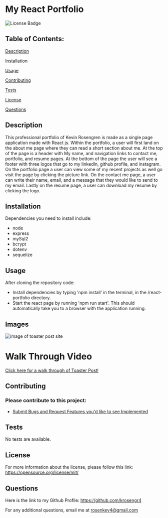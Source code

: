 # My React Portfolio 
 
![License Badge](https://img.shields.io/badge/License-MIT-blue.svg)

## Table of Contents: 
[Description](#description) 

[Installation](#installation) 

[Usage](#usage) 

[Contributing](#contributing) 

[Tests](#tests) 

[License](#license) 

[Questions](#questions) 


## Description
This professional portfolio of Kevin Rosengren is made as a single page application made with React js. Within the portfolio, a user will first land on the about me page where they can read a short section about me. At the top of the page is a header with My name, and navigation links to contact me, portfolio, and resume pages. At the bottom of the page the user will see a footer with three logos that go to my linkedIn, github profile, and instagram. On the portfolio page a user can view some of my recent projects as well go visit the page by clicking the picture link. On the contact me page, a user can write their name, email, and a message that they would like to send to my email. Lastly on the resume page, a user can download my resume by clicking the logo.

## Installation
Dependencies you need to install include: 
- node 
- express
- mySql2
- bcrypt
- dotenv
- sequelize

## Usage
After cloning the repository code: 
- Install dependencies by typing 'npm install' in the terminal, in the /react-portfolio directory.
- Start the react page by running 'npm run start'. This should automatically take you to a browser with the application running.

## Images
![image of toaster post site](/public/react-portfolio.png)

# Walk Through Video
[Click here for a walk through of Toaster Post!](https://drive.google.com/file/d/1XuT7Zsnmb_zKrBuXvUGfDiY3OVLbmYsY/view)

## Contributing

### Please contribute to this project:
- [Submit Bugs and Request Features you'd like to see Implemented](https://github.com/krosengr4/React-Portfolio/issues)

## Tests
No tests are available.

## License
For more information about the license, please follow this link: https://opensource.org/license/mit/

## Questions
Here is the link to my Github Profile: https://github.com/krosengr4 

For any additional questions, email me at rosenkev4@gmail.com
